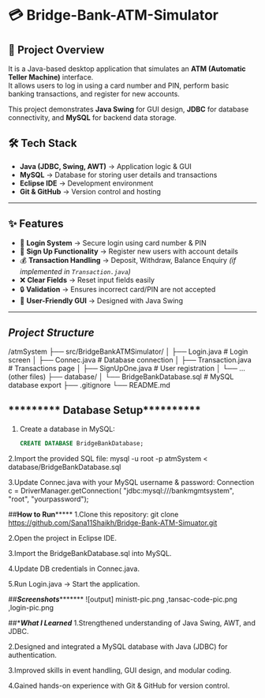 
# 💳 Bridge-Bank-ATM-Simulator

## 📌 Project Overview
It is a Java-based desktop application that simulates an **ATM (Automatic Teller Machine)** interface.  
It allows users to log in using a card number and PIN, perform basic banking transactions, and register for new accounts.  

This project demonstrates **Java Swing** for GUI design, **JDBC** for database connectivity, and **MySQL** for backend data storage.



## 🛠️ Tech Stack
- **Java (JDBC, Swing, AWT)** → Application logic & GUI  
- **MySQL** → Database for storing user details and transactions  
- **Eclipse IDE** → Development environment  
- **Git & GitHub** → Version control and hosting  

---

## ✨ Features
- 🔑 **Login System** → Secure login using card number & PIN  
- 📝 **Sign Up Functionality** → Register new users with account details  
- 💰 **Transaction Handling** → Deposit, Withdraw, Balance Enquiry *(if implemented in `Transaction.java`)*  
- ❌ **Clear Fields** → Reset input fields easily  
- 🔒 **Validation** → Ensures incorrect card/PIN are not accepted  
- 🎨 **User-Friendly GUI** → Designed with Java Swing  

---



## ***********Project Structure***********
/atmSystem
├── src/BridgeBankATMSimulator/
│ ├── Login.java # Login screen
│ ├── Connec.java # Database connection
│ ├── Transaction.java # Transactions page
│ ├── SignUpOne.java # User registration
│ └── ... (other files)
├── database/
│ └── BridgeBankDatabase.sql  # MySQL database export
├── .gitignore
└── README.md



## ********* Database Setup**********
1. Create a database in MySQL:
   ```sql
   CREATE DATABASE BridgeBankDatabase;

2.Import the provided SQL file:
mysql -u root -p atmSystem < database/BridgeBankDatabase.sql

3.Update Connec.java with your MySQL username & password:
	Connection c = DriverManager.getConnection(
    	"jdbc:mysql:///bankmgmtsystem", "root", "yourpassword");


##********How to Run*************
1.Clone this repository:
git clone https://github.com/Sana11Shaikh/Bridge-Bank-ATM-Simuator.git

2.Open the project in Eclipse IDE.

3.Import the BridgeBankDatabase.sql into MySQL.

4.Update DB credentials in Connec.java.

5.Run Login.java → Start the application.


##***********Screenshots******************
![output] ministt-pic.png ,tansac-code-pic.png ,login-pic.png


##************What I Learned***********
1.Strengthened understanding of Java Swing, AWT, and JDBC.

2.Designed and integrated a MySQL database with Java (JDBC) for authentication.

3.Improved skills in event handling, GUI design, and modular coding.

4.Gained hands-on experience with Git & GitHub for version control.

